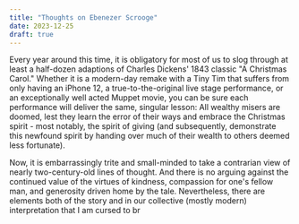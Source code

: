 ```yaml
---
title: "Thoughts on Ebenezer Scrooge"
date: 2023-12-25
draft: true
---
```

Every year around this time, it is obligatory for most of us to slog through at least a half-dozen adaptions of Charles Dickens' 1843 classic "A Christmas Carol." Whether it is a modern-day remake with a Tiny Tim that suffers from only having an iPhone 12, a true-to-the-original live stage performance, or an exceptionally well acted Muppet movie, you can be sure each performance will deliver the same, singular lesson: All wealthy misers are doomed, lest they learn the error of their ways and embrace the Christmas spirit - most notably, the spirit of giving (and subsequently, demonstrate this newfound spirit by handing over much of their wealth to others deemed less fortunate). 

Now, it is embarrassingly trite and small-minded to take a contrarian view of nearly two-century-old lines of thought. And there is no arguing against the continued value of the virtues of kindness, compassion for one's fellow man, and generosity driven home by the tale. Nevertheless, there are elements both of the story and in our collective (mostly modern) interpretation that I am cursed to br
<!--stackedit_data:
eyJoaXN0b3J5IjpbLTM4MjE1Nzc4MF19
-->